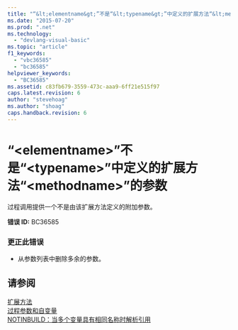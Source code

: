 ```yaml
---
title: "“&lt;elementname&gt;”不是“&lt;typename&gt;”中定义的扩展方法“&lt;methodname&gt;”的参数 | Microsoft Docs"
ms.date: "2015-07-20"
ms.prod: ".net"
ms.technology: 
  - "devlang-visual-basic"
ms.topic: "article"
f1_keywords: 
  - "vbc36585"
  - "bc36585"
helpviewer_keywords: 
  - "BC36585"
ms.assetid: c83fb679-3559-473c-aaa9-6ff21e515f97
caps.latest.revision: 6
author: "stevehoag"
ms.author: "shoag"
caps.handback.revision: 6
---
```

# “&lt;elementname&gt;”不是“&lt;typename&gt;”中定义的扩展方法“&lt;methodname&gt;”的参数
过程调用提供一个不是由该扩展方法定义的附加参数。  
  
 **错误 ID:** BC36585  
  
### 更正此错误  
  
-   从参数列表中删除多余的参数。  
  
## 请参阅  
 [扩展方法](../../visual-basic/programming-guide/language-features/procedures/extension-methods.md)   
 [过程参数和自变量](../../visual-basic/programming-guide/language-features/procedures/procedure-parameters-and-arguments.md)   
 [NOTINBUILD：当多个变量具有相同名称时解析引用](http://msdn.microsoft.com/zh-cn/9601e39f-1911-44e1-ace5-3f6e090408b9)